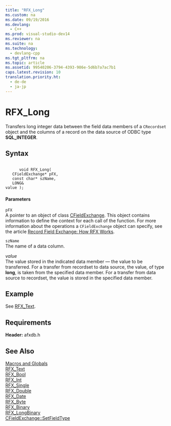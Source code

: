 ```yaml
---
title: "RFX_Long"
ms.custom: na
ms.date: 09/19/2016
ms.devlang: 
  - C++
ms.prod: visual-studio-dev14
ms.reviewer: na
ms.suite: na
ms.technology: 
  - devlang-cpp
ms.tgt_pltfrm: na
ms.topic: article
ms.assetid: 99540206-3794-4393-986e-5d6b7a7ac7b1
caps.latest.revision: 10
translation.priority.ht: 
  - de-de
  - ja-jp
---
```

# RFX_Long
Transfers long integer data between the field data members of a `CRecordset` object and the columns of a record on the data source of ODBC type **SQL_INTEGER**.  
  
## Syntax  
  
```  
  
      void RFX_Long(  
   CFieldExchange* pFX,  
   const char* szName,  
   LONG&   
value );  
```  
  
#### Parameters  
 `pFX`  
 A pointer to an object of class [CFieldExchange](../vs140/CFieldExchange-Class.md). This object contains information to define the context for each call of the function. For more information about the operations a `CFieldExchange` object can specify, see the article [Record Field Exchange: How RFX Works](../vs140/Record-Field-Exchange--How-RFX-Works.md).  
  
 `szName`  
 The name of a data column.  
  
 *value*  
 The value stored in the indicated data member — the value to be transferred. For a transfer from recordset to data source, the value, of type **long**, is taken from the specified data member. For a transfer from data source to recordset, the value is stored in the specified data member.  
  
## Example  
 See [RFX_Text](../vs140/RFX_Text.md).  
  
## Requirements  
 **Header:** afxdb.h  
  
## See Also  
 [Macros and Globals](../vs140/MFC-Macros-and-Globals.md)   
 [RFX_Text](../vs140/RFX_Text.md)   
 [RFX_Bool](../vs140/RFX_Bool.md)   
 [RFX_Int](../vs140/RFX_Int.md)   
 [RFX_Single](../vs140/RFX_Single.md)   
 [RFX_Double](../vs140/RFX_Double.md)   
 [RFX_Date](../vs140/RFX_Date.md)   
 [RFX_Byte](../vs140/RFX_Byte.md)   
 [RFX_Binary](../vs140/RFX_Binary.md)   
 [RFX_LongBinary](../vs140/RFX_LongBinary.md)   
 [CFieldExchange::SetFieldType](../vs140/CFieldExchange--SetFieldType.md)
